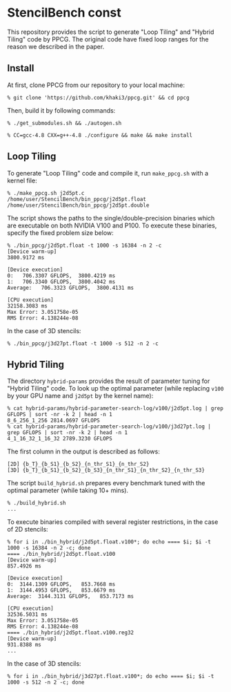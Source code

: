 # StencilBench const

This repository provides the script to generate "Loop Tiling" and "Hybrid Tiling" code by PPCG. The original code have fixed loop ranges for the reason we described in the paper. 

## Install

At first, clone PPCG from our repository to your local machine:

```
% git clone 'https://github.com/khaki3/ppcg.git' && cd ppcg
```

Then, build it by following commands:

```
% ./get_submodules.sh && ./autogen.sh

% CC=gcc-4.8 CXX=g++-4.8 ./configure && make && make install
```

## Loop Tiling

To generate "Loop Tiling" code and compile it, run `make_ppcg.sh` with a kernel file:

```
% ./make_ppcg.sh j2d5pt.c
/home/user/StencilBench/bin_ppcg/j2d5pt.float
/home/user/StencilBench/bin_ppcg/j2d5pt.double
```

The script shows the paths to the single/double-precision binaries which are executable on both NVIDIA V100 and P100. To execute these binaries, specify the fixed problem size below:
```
% ./bin_ppcg/j2d5pt.float -t 1000 -s 16384 -n 2 -c
[Device warm-up]
3800.9172 ms

[Device execution]
0:   706.3307 GFLOPS,  3800.4219 ms
1:   706.3340 GFLOPS,  3800.4042 ms
Average:   706.3323 GFLOPS,  3800.4131 ms

[CPU execution]
32158.3083 ms
Max Error: 3.051758e-05
RMS Error: 4.138244e-08
```

In the case of 3D stencils:
```
% ./bin_ppcg/j3d27pt.float -t 1000 -s 512 -n 2 -c
```

## Hybrid Tiling

The directory `hybrid-params` provides the result of parameter tuning for "Hybrid Tiling" code. To look up the optimal parameter (while replacing `v100` by your GPU name and `j2d5pt` by the kernel name):

```
% cat hybrid-params/hybrid-parameter-search-log/v100/j2d5pt.log | grep GFLOPS | sort -nr -k 2 | head -n 1
8_6_256_1_256 2814.0697 GFLOPS
% cat hybrid-params/hybrid-parameter-search-log/v100/j3d27pt.log | grep GFLOPS | sort -nr -k 2 | head -n 1
4_1_16_32_1_16_32 2789.3230 GFLOPS
```

The first column in the output is described as follows:
```
[2D] {b_T}_{b_S1}_{b_S2}_{n_thr_S1}_{n_thr_S2}
[3D] {b_T}_{b_S1}_{b_S2}_{b_S3}_{n_thr_S1}_{n_thr_S2}_{n_thr_S3}
```

The script `build_hybrid.sh` prepares every benchmark tuned with the optimal parameter (while taking 10+ mins).
```
% ./build_hybrid.sh
...
```

To execute binaries compiled with several register restrictions, in the case of 2D stencils:
```
% for i in ./bin_hybrid/j2d5pt.float.v100*; do echo ==== $i; $i -t 1000 -s 16384 -n 2 -c; done
==== ./bin_hybrid/j2d5pt.float.v100
[Device warm-up]
857.4926 ms

[Device execution]
0:  3144.1309 GFLOPS,   853.7668 ms
1:  3144.4953 GFLOPS,   853.6679 ms
Average:  3144.3131 GFLOPS,   853.7173 ms

[CPU execution]
32536.5031 ms
Max Error: 3.051758e-05
RMS Error: 4.138244e-08
==== ./bin_hybrid/j2d5pt.float.v100.reg32
[Device warm-up]
931.8388 ms
...
```

In the case of 3D stencils:
```
% for i in ./bin_hybrid/j3d27pt.float.v100*; do echo ==== $i; $i -t 1000 -s 512 -n 2 -c; done
```
